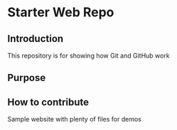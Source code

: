 # Starter Web Repo

## Introduction

This repository is for showing how Git and GitHub work

## Purpose

## How to contribute

Sample website with plenty of files for demos